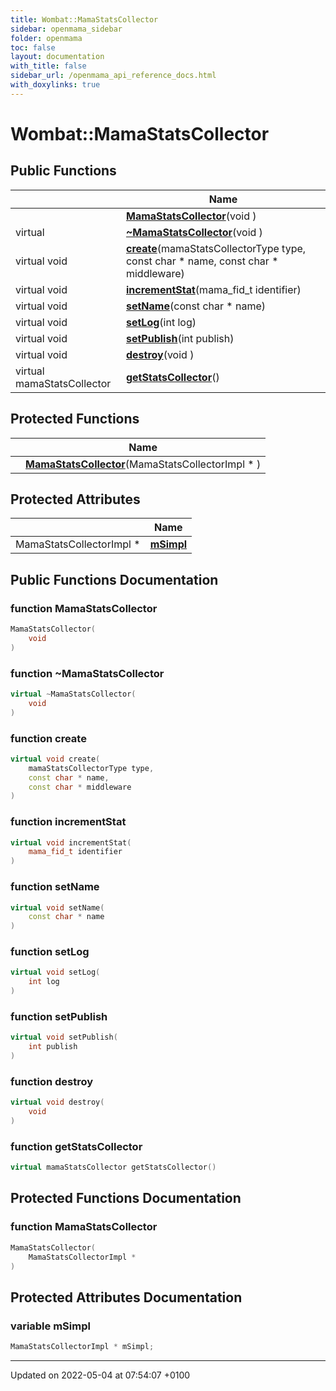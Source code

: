 ```yaml
---
title: Wombat::MamaStatsCollector
sidebar: openmama_sidebar
folder: openmama
toc: false
layout: documentation
with_title: false
sidebar_url: /openmama_api_reference_docs.html
with_doxylinks: true
---
```


# Wombat::MamaStatsCollector





## Public Functions

|                | Name           |
| -------------- | -------------- |
| | **[MamaStatsCollector](classWombat_1_1MamaStatsCollector.html#function-mamastatscollector)**(void ) |
| virtual | **[~MamaStatsCollector](classWombat_1_1MamaStatsCollector.html#function-~mamastatscollector)**(void ) |
| virtual void | **[create](classWombat_1_1MamaStatsCollector.html#function-create)**(mamaStatsCollectorType type, const char * name, const char * middleware) |
| virtual void | **[incrementStat](classWombat_1_1MamaStatsCollector.html#function-incrementstat)**(mama_fid_t identifier) |
| virtual void | **[setName](classWombat_1_1MamaStatsCollector.html#function-setname)**(const char * name) |
| virtual void | **[setLog](classWombat_1_1MamaStatsCollector.html#function-setlog)**(int log) |
| virtual void | **[setPublish](classWombat_1_1MamaStatsCollector.html#function-setpublish)**(int publish) |
| virtual void | **[destroy](classWombat_1_1MamaStatsCollector.html#function-destroy)**(void ) |
| virtual mamaStatsCollector | **[getStatsCollector](classWombat_1_1MamaStatsCollector.html#function-getstatscollector)**() |

## Protected Functions

|                | Name           |
| -------------- | -------------- |
| | **[MamaStatsCollector](classWombat_1_1MamaStatsCollector.html#function-mamastatscollector)**(MamaStatsCollectorImpl * ) |

## Protected Attributes

|                | Name           |
| -------------- | -------------- |
| MamaStatsCollectorImpl * | **[mSimpl](classWombat_1_1MamaStatsCollector.html#variable-msimpl)**  |

## Public Functions Documentation

### function MamaStatsCollector

```cpp
MamaStatsCollector(
    void 
)
```


### function ~MamaStatsCollector

```cpp
virtual ~MamaStatsCollector(
    void 
)
```


### function create

```cpp
virtual void create(
    mamaStatsCollectorType type,
    const char * name,
    const char * middleware
)
```


### function incrementStat

```cpp
virtual void incrementStat(
    mama_fid_t identifier
)
```


### function setName

```cpp
virtual void setName(
    const char * name
)
```


### function setLog

```cpp
virtual void setLog(
    int log
)
```


### function setPublish

```cpp
virtual void setPublish(
    int publish
)
```


### function destroy

```cpp
virtual void destroy(
    void 
)
```


### function getStatsCollector

```cpp
virtual mamaStatsCollector getStatsCollector()
```


## Protected Functions Documentation

### function MamaStatsCollector

```cpp
MamaStatsCollector(
    MamaStatsCollectorImpl * 
)
```


## Protected Attributes Documentation

### variable mSimpl

```cpp
MamaStatsCollectorImpl * mSimpl;
```


-------------------------------

Updated on 2022-05-04 at 07:54:07 +0100